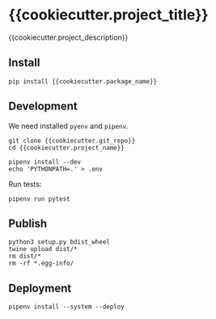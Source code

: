 {{cookiecutter.project_title}}
=============================

{{cookiecutter.project_description}}

Install
-------
```commandline
pip install {{cookiecutter.package_name}}
```

Development
-----------
We need installed `pyenv` and `pipenv`.
```console
git clone {{cookiecutter.git_repo}}
cd {{cookiecutter.project_name}}

pipenv install --dev
echo 'PYTHONPATH=.' > .env
```

Run tests:
```console
pipenv run pytest
```

Publish
-------
```console
python3 setup.py bdist_wheel
twine upload dist/*
rm dist/*
rm -rf *.egg-info/
```

Deployment
----------
```console
pipenv install --system --deploy
```
